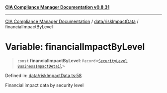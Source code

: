 [**CIA Compliance Manager Documentation v0.8.31**](../../../README.md)

***

[CIA Compliance Manager Documentation](../../../modules.md) / [data/riskImpactData](../README.md) / financialImpactByLevel

# Variable: financialImpactByLevel

> `const` **financialImpactByLevel**: `Record`\<[`SecurityLevel`](../../../types/cia/type-aliases/SecurityLevel.md), [`BusinessImpactDetail`](../../../types/interfaces/BusinessImpactDetail.md)\>

Defined in: [data/riskImpactData.ts:58](https://github.com/Hack23/cia-compliance-manager/blob/85c025371255f412469ec0119911b7cb143a6212/src/data/riskImpactData.ts#L58)

Financial impact data by security level
